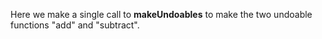 Here we make a single call to **makeUndoables** to make the two undoable functions "add" and "subtract".
